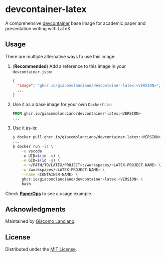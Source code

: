 # devcontainer-latex

A comprehensive [devcontainer](https://containers.dev/) base image for academic paper and presentation writing with
LaTeX.

## Usage

There are multiple alternative ways to use this image:

1. (**Recommended**) Add a reference to this image in your `devcontainer.json`:

    ```json
    {
      "image": "ghcr.io/giacomolanciano/devcontainer-latex:<VERSION>",
      ...
    }
    ```

2. Use it as a base image for your own `Dockerfile`:

    ```Dockerfile
    FROM ghcr.io/giacomolanciano/devcontainer-latex:<VERSION>
    ...
    ```

3. Use it as-is:

    ```bash
    $ docker pull ghcr.io/giacomolanciano/devcontainer-latex:<VERSION>
    ...
    $ docker run -it \
        -u vscode
        -e UID=$(id -u) \
        -e GID=$(id -g) \
        -v </PATH/TO/LATEX/PROJECT>:/workspaces/<LATEX-PROJECT-NAME> \
        -w /workspaces/<LATEX-PROJECT-NAME> \
        --name <CONTAINER-NAME> \
        ghcr.io/giacomolanciano/devcontainer-latex:<VERSION> \
        bash
    ```

Check [**PaperOps**](https://github.com/giacomolanciano/paperops) to see a usage example.

## Acknowledgments

Maintained by [Giacomo Lanciano](https://github.com/giacomolanciano).

## License

Distributed under the [MIT License](LICENSE).
